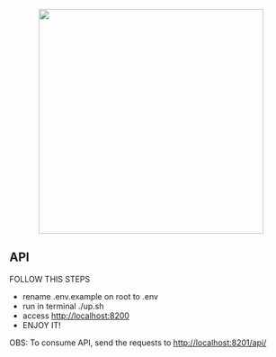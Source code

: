 <p align="center"><a href="https://laravel.com" target="_blank"><img src="https://raw.githubusercontent.com/laravel/art/master/logo-lockup/5%20SVG/2%20CMYK/1%20Full%20Color/laravel-logolockup-cmyk-red.svg" width="400"></a></p>

## API

FOLLOW THIS STEPS

- rename .env.example on root to .env
- run in terminal ./up.sh
- access <a href="http://localhost:8200">http://localhost:8200</a>
- ENJOY IT!

OBS: To consume API, send the requests to <a href="http://localhost:8201/api">http://localhost:8201/api/ </a>
